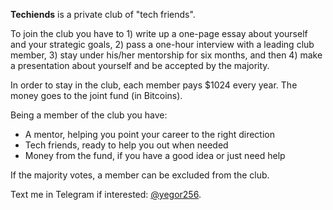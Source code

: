 **Techiends** is a private club of "tech friends".

To join the club you have to 1) write up a one-page essay about yourself
and your strategic goals, 2) pass a one-hour interview with a
leading club member, 3) stay under his/her mentorship for six months,
and then 4) make a presentation about yourself and be accepted by the majority.

In order to stay in the club, each member pays $1024 every year.
The money goes to the joint fund (in Bitcoins).

Being a member of the club you have:

  * A mentor, helping you point your career to the right direction
  * Tech friends, ready to help you out when needed
  * Money from the fund, if you have a good idea or just need help

If the majority votes, a member can be excluded from the club.

Text me in Telegram if interested: [@yegor256](https://t.me/yegor256).
